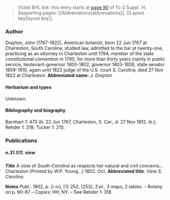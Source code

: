 > [!cite] BHL link: this entry starts at [page 90](https://www.biodiversitylibrary.org/page/33260078) of TL-2 Suppl. VI.
> Supporting pages: [[Abbreviations|abbreviations]], [[Layout key|layout key]].

### Author

Drayton, John (1767-1822), American botanist, born 22 Jun 1767 at Charleston, South Carolina, studied law, admitted to the bar at twenty-one, practicing as an attorney in Charleston until 1794, member of the state constitutional convention in 1790, for more than thirty years mainly in public service, lieutenant-governor 1800-1802, governor 1803-1808, state senator 1809-1810, again until 1822 judge of the U.S. court S. Carolina, died 27 Nov 1822 at Charleston. 
**Abbreviated name**: *J. Drayton*

#### Herbarium and types

Unknown.

#### Bibliography and biography

Barnhart 1: 470 (b. 22 Jun 1767, Charleston, S. Car., d. 27 Nov 1812, ib.); Rehder 1: 318; Tucker 1: 210.

### Publications

##### n.31.511. view

**Title**
A *view* of *South-Carolina* as respects her natural and civil concerns... Charleston (Printed by W.P. Young...) 1802. Oct.
**Abbreviated title**: *View S. Carolina*.

**Notes**
*Publ*.: 1802, p. \[i-iv\], \[1\]-252, \[253\], *3 pl*., 3 maps, 2 tables. – Botany on p. 60-87 – *Copies*: HH, NY. – See Rehder 1: 318.

